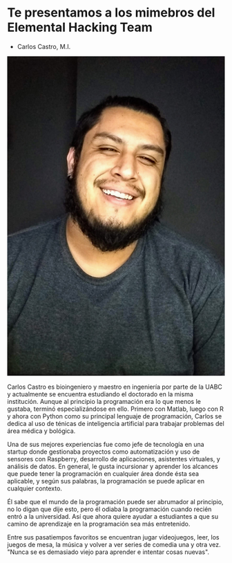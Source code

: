 # Te presentamos a los mimebros del Elemental Hacking Team

* Carlos Castro, M.I.

![](./images/carlos.JPG)

Carlos Castro es bioingeniero y maestro en ingeniería por parte de la UABC y actualmente se encuentra estudiando el doctorado en la misma institución. Aunque al principio la programación era lo que menos le gustaba, terminó especializándose en ello. Primero con Matlab, luego con R y ahora con Python como su principal lenguaje de programación, Carlos se dedica al uso de ténicas de inteligencia artificial para trabajar problemas del área médica y bológica. 

Una de sus mejores experiencias fue como jefe de tecnología en una startup donde gestionaba proyectos como automatización y uso de sensores con Raspberry, desarrollo de aplicaciones, asistentes virtuales, y análisis de datos. En general, le gusta incursionar y aprender los alcances que puede tener la programación en cualquier área donde ésta sea aplicable, y según sus palabras, la programación se puede aplicar en cualquier contexto.

Él sabe que el mundo de la programación puede ser abrumador al principio, no lo digan que dije esto, pero él odiaba la programación cuando recién entró a la universidad. Así que ahora quiere ayudar a estudiantes a que su camino de aprendizaje en la programación sea más entretenido.

Entre sus pasatiempos favoritos se encuentran jugar videojuegos, leer, los juegos de mesa, la música y volver a ver series de comedia una y otra vez. "Nunca se es demasiado viejo para aprender e intentar cosas nuevas".
